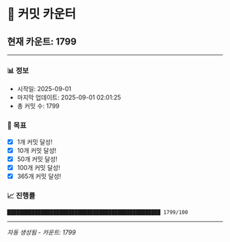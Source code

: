 # 🔢 커밋 카운터

## 현재 카운트: 1799

---

### 📊 정보
- 시작일: 2025-09-01
- 마지막 업데이트: 2025-09-01 02:01:25
- 총 커밋 수: 1799

### 🎯 목표
- [x] 1개 커밋 달성!
- [x] 10개 커밋 달성!
- [x] 50개 커밋 달성!
- [x] 100개 커밋 달성!
- [x] 365개 커밋 달성!

### 📈 진행률
```
██████████████████████████████████████████████████ 1799/100
```

---
*자동 생성됨 - 카운트: 1799*
